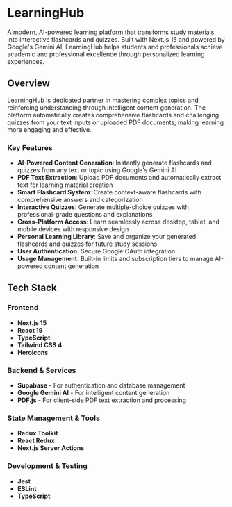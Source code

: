 # LearningHub

A modern, AI-powered learning platform that transforms study materials into interactive flashcards and quizzes. Built with Next.js 15 and powered by Google's Gemini AI, LearningHub helps students and professionals achieve academic and professional excellence through personalized learning experiences.

## Overview

LearningHub is dedicated partner in mastering complex topics and reinforcing understanding through intelligent content generation. The platform automatically creates comprehensive flashcards and challenging quizzes from your text inputs or uploaded PDF documents, making learning more engaging and effective.

### Key Features

- **AI-Powered Content Generation**: Instantly generate flashcards and quizzes from any text or topic using Google's Gemini AI
- **PDF Text Extraction**: Upload PDF documents and automatically extract text for learning material creation
- **Smart Flashcard System**: Create context-aware flashcards with comprehensive answers and categorization
- **Interactive Quizzes**: Generate multiple-choice quizzes with professional-grade questions and explanations
- **Cross-Platform Access**: Learn seamlessly across desktop, tablet, and mobile devices with responsive design
- **Personal Learning Library**: Save and organize your generated flashcards and quizzes for future study sessions
- **User Authentication**: Secure Google OAuth integration
- **Usage Management**: Built-in limits and subscription tiers to manage AI-powered content generation

## Tech Stack

### Frontend

- **Next.js 15**
- **React 19**
- **TypeScript**
- **Tailwind CSS 4**
- **Heroicons**

### Backend & Services

- **Supabase** - For authentication and database management
- **Google Gemini AI** - For intelligent content generation
- **PDF.js** - For client-side PDF text extraction and processing

### State Management & Tools

- **Redux Toolkit**
- **React Redux** 
- **Next.js Server Actions** 

### Development & Testing

- **Jest**
- **ESLint**
- **TypeScript** 
